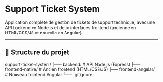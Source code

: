 # Support Ticket System

Application complète de gestion de tickets de support technique, avec une API backend en Node.js et deux interfaces frontend (ancienne en HTML/CSS/JS et nouvelle en Angular).

---

## 📁 Structure du projet

support-ticket-system/
├── backend/ # API Node.js (Express)
├── frontend-native/ # Ancien frontend (HTML/CSS/JS)
├── frontend-angular/ # Nouveau frontend Angular
└── .gitignore
